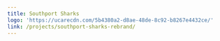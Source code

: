 ```yaml
---
title: Southport Sharks
logo: 'https://ucarecdn.com/5b4380a2-d8ae-48de-8c92-b8267e4432ce/'
link: /projects/southport-sharks-rebrand/
---
```


